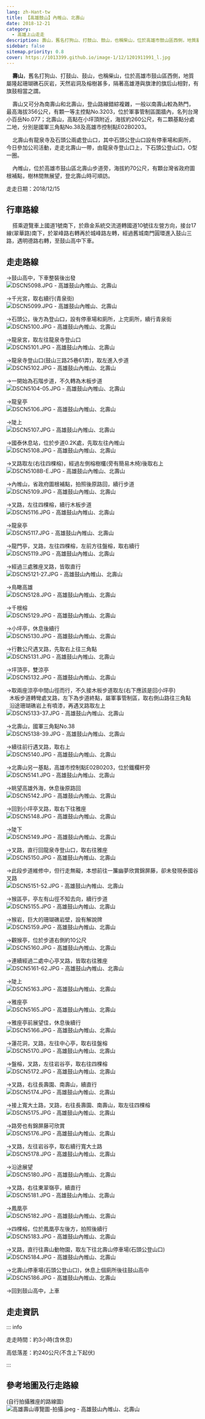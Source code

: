 ```yaml
---
lang: zh-Hant-tw
title: 【高雄鼓山】內帷山、北壽山
date: 2018-12-21
category: 
  - 高雄上山走走
description: 壽山，舊名打狗山、打鼓山、鼓山，也稱柴山，位於高雄市鼓山區西側，地質屬隆起珊瑚礁石灰岩，天然岩洞及榕樹甚多，隔著高雄港與旗津的旗后山相對，有旗鼓相當之謂。
sidebar: false
sitemap.priority: 0.8
cover: https://1013399.github.io/image-1/12/1201911991_l.jpg
---
```


    **壽山**，舊名打狗山、打鼓山、鼓山，也稱柴山，位於高雄市鼓山區西側，地質屬隆起珊瑚礁石灰岩，天然岩洞及榕樹甚多，隔著高雄港與旗津的旗后山相對，有旗鼓相當之謂。  

    壽山又可分為南壽山和北壽山，登山路線錯綜複雜，一般以南壽山較為熱門，最高海拔356公尺，有顆一等主控點No.3203，位於軍事管制區圍牆內，名列台灣小百岳No.077；北壽山，高點在小坪頂附近，海拔約260公尺，有二顆基點分處二地，分別是國軍三角點No.38及高雄市控制點E02B0203。  

    北壽山有龍泉寺及石頭公兩處登山口，其中石頭公登山口設有停車場和廁所，今日參加公司活動，走走北壽山一帶，由龍泉寺登山口上，下石頭公登山口，O型一圈。  

    內帷山，位於高雄市鼓山區北壽山步道旁，海拔約70公尺，有顆台灣省政府圖根補點，樹林間無展望，登北壽山時可順訪。

走走日期：2018/12/15

## 行車路線
    搭乘遊覽車上國道1號南下，於鼎金系統交流道轉國道10號往左營方向，接台17線(翠華路)南下，於翠峰路右轉再於城峰路左轉，經過舊城南門圓環進入鼓山三路，遇明德路右轉，至鼓山高中下車。

## 走走路線
→鼓山高中，下車整裝後出發  
![DSCN5098.JPG - 高雄鼓山內帷山、北壽山](https://1013399.github.io/image-1/12/1201910985_l.jpg)

→千光宮，取右續行(青泉街)  
![DSCN5099.JPG - 高雄鼓山內帷山、北壽山](https://1013399.github.io/image-1/12/1201911495_l.jpg)

→石頭公，後方為登山口，設有停車場和廁所，上完廁所，續行青泉街  
![DSCN5100.JPG - 高雄鼓山內帷山、北壽山](https://1013399.github.io/image-1/12/1201911784_l.jpg)

→龍泉宮，取左往龍泉寺登山口  
![DSCN5101.JPG - 高雄鼓山內帷山、北壽山](https://1013399.github.io/image-1/12/1201911496_l.jpg)

→龍泉寺登山口(鼓山三路25巷61弄)，取左進入步道  
![DSCN5102.JPG - 高雄鼓山內帷山、北壽山](https://1013399.github.io/image-1/12/1201912107_l.jpg)

→一開始為石階步道，不久轉為木板步道  
![DSCN5104-05.JPG - 高雄鼓山內帷山、北壽山](https://1013399.github.io/image-1/12/1201911407_l.jpg)

→龍皇亭  
![DSCN5106.JPG - 高雄鼓山內帷山、北壽山](https://1013399.github.io/image-1/12/1201912193_l.jpg)

→陡上  
![DSCN5107.JPG - 高雄鼓山內帷山、北壽山](https://1013399.github.io/image-1/12/1201911988_l.jpg)

→國泰休息站，位於步道0.2K處，先取左往內帷山  
![DSCN5108.JPG - 高雄鼓山內帷山、北壽山](https://1013399.github.io/image-1/12/1201912108_l.jpg)

→叉路取左(右往四棵榕)，經過左側榕樹欉(旁有簡易木椅)後取右上  
![DSCN5108B-E.JPG - 高雄鼓山內帷山、北壽山](https://1013399.github.io/image-1/12/1201910744_l.jpg)

→內帷山，省政府圖根補點，拍照後原路回，續行步道  
![DSCN5109.JPG - 高雄鼓山內帷山、北壽山](https://1013399.github.io/image-1/12/1201911893_l.jpg)

→叉路，左往四棵榕，續行木板步道  
![DSCN5116.JPG - 高雄鼓山內帷山、北壽山](https://1013399.github.io/image-1/12/1201911785_l.jpg)

→龍泉亭  
![DSCN5117.JPG - 高雄鼓山內帷山、北壽山](https://1013399.github.io/image-1/12/1201910987_l.jpg)

→龍門亭，叉路，左往四棵榕，左前方往盤榕，取右續行  
![DSCN5119.JPG - 高雄鼓山內帷山、北壽山](https://1013399.github.io/image-1/12/1201912111_l.jpg)

→經過三處雅座叉路，皆取直行  
![DSCN5121-27.JPG - 高雄鼓山內帷山、北壽山](https://1013399.github.io/image-1/12/1201912196_l.jpg)

→鳥瞰高雄  
![DSCN5128.JPG - 高雄鼓山內帷山、北壽山](https://1013399.github.io/image-1/12/1201911991_l.jpg)

→千根榕  
![DSCN5129.JPG - 高雄鼓山內帷山、北壽山](https://1013399.github.io/image-1/12/1201911411_l.jpg)

→小坪亭，休息後續行  
![DSCN5130.JPG - 高雄鼓山內帷山、北壽山](https://1013399.github.io/image-1/12/1201911894_l.jpg)

→行數公尺遇叉路，先取右上往三角點  
![DSCN5131.JPG - 高雄鼓山內帷山、北壽山](https://1013399.github.io/image-1/12/1201911786_l.jpg)

→坪頂亭，雙涼亭  
![DSCN5132.JPG - 高雄鼓山內帷山、北壽山](https://1013399.github.io/image-1/12/1201911896_l.jpg)

→取兩座涼亭中間山徑而行，不久接木板步道取左(右下應該是回小坪亭)  
  木板步道轉彎處叉路，左下為步道終點，屬軍事管制區，取右側山路往三角點  
  沿途珊瑚礁岩上有噴漆，再遇叉路取左上  
![DSCN5133-37.JPG - 高雄鼓山內帷山、北壽山](https://1013399.github.io/image-1/12/1201911787_l.jpg)

→北壽山，國軍三角點No.38  
![DSCN5138-39.JPG - 高雄鼓山內帷山、北壽山](https://1013399.github.io/image-1/12/1201911897_l.jpg)

→續往前行遇叉路，取右上  
![DSCN5140.JPG - 高雄鼓山內帷山、北壽山](https://1013399.github.io/image-1/12/1201911414_l.jpg)

→北壽山另一基點，高雄市控制點E02B0203，位於鐵欄杆旁  
![DSCN5141.JPG - 高雄鼓山內帷山、北壽山](https://1013399.github.io/image-1/12/1201911415_l.jpg)

→眺望高雄外海，休息後原路回  
![DSCN5142.JPG - 高雄鼓山內帷山、北壽山](https://1013399.github.io/image-1/12/1201911993_l.jpg)

→回到小坪亭叉路，取右下往雅座  
![DSCN5148.JPG - 高雄鼓山內帷山、北壽山](https://1013399.github.io/image-1/12/1201912112_l.jpg)

→陡下  
![DSCN5149.JPG - 高雄鼓山內帷山、北壽山](https://1013399.github.io/image-1/12/1201910992_l.jpg)

→叉路，直行回龍泉寺登山口，取右往雅座  
![DSCN5150.JPG - 高雄鼓山內帷山、北壽山](https://1013399.github.io/image-1/12/1201911794_l.jpg)

→此段步道維修中，但行走無礙，本想前往一簾幽夢欣賞錦屏藤，卻未發現泰國谷叉路  
![DSCN5151-52.JPG - 高雄鼓山內帷山、北壽山](https://1013399.github.io/image-1/12/1201910993_l.jpg)

→猴區亭，亭左有山徑不知去向，續行步道  
![DSCN5155.JPG - 高雄鼓山內帷山、北壽山](https://1013399.github.io/image-1/12/1201911903_l.jpg)

→猴岩，巨大的珊瑚礁岩壁，設有解說牌  
![DSCN5159.JPG - 高雄鼓山內帷山、北壽山](https://1013399.github.io/image-1/12/1201910746_l.jpg)

→觀猴亭，位於步道右側約10公尺  
![DSCN5160.JPG - 高雄鼓山內帷山、北壽山](https://1013399.github.io/image-1/12/1201911904_l.jpg)

→連續經過二處中心亭叉路，皆取右往雅座  
![DSCN5161-62.JPG - 高雄鼓山內帷山、北壽山](https://1013399.github.io/image-1/12/1201911995_l.jpg)

→陡上  
![DSCN5163.JPG - 高雄鼓山內帷山、北壽山](https://1013399.github.io/image-1/12/1201911219_l.jpg)

→雅座亭  
![DSCN5165.JPG - 高雄鼓山內帷山、北壽山](https://1013399.github.io/image-1/12/1201911906_l.jpg)

→雅座亭前展望佳，休息後續行  
![DSCN5166.JPG - 高雄鼓山內帷山、北壽山](https://1013399.github.io/image-1/12/1201910747_l.jpg)

→蓮花洞，叉路，左往中心亭，取右往盤榕  
![DSCN5170.JPG - 高雄鼓山內帷山、北壽山](https://1013399.github.io/image-1/12/1201912116_l.jpg)

→盤榕，叉路，左往岩谷亭，取右往四棵榕  
![DSCN5172.JPG - 高雄鼓山內帷山、北壽山](https://1013399.github.io/image-1/12/1201910995_l.jpg)

→叉路，右往長壽園、南壽山，續直行  
![DSCN5174.JPG - 高雄鼓山內帷山、北壽山](https://1013399.github.io/image-1/12/1201911503_l.jpg)

→接上寬大土路，叉路，右往長壽園、南壽山，取左往四棵榕  
![DSCN5175.JPG - 高雄鼓山內帷山、北壽山](https://1013399.github.io/image-1/12/1201911416_l.jpg)

→路旁也有錦屏藤可欣賞  
![DSCN5176.JPG - 高雄鼓山內帷山、北壽山](https://1013399.github.io/image-1/12/1201911504_l.jpg)

→叉路，左往岩谷亭，取右續行寬大土路  
![DSCN5178.JPG - 高雄鼓山內帷山、北壽山](https://1013399.github.io/image-1/12/1201910748_l.jpg)

→沿途展望  
![DSCN5180.JPG - 高雄鼓山內帷山、北壽山](https://1013399.github.io/image-1/12/1201911908_l.jpg)

→叉路，右往東翠嶺亭，續直行  
![DSCN5181.JPG - 高雄鼓山內帷山、北壽山](https://1013399.github.io/image-1/12/1201911417_l.jpg)

→鳳凰亭  
![DSCN5182.JPG - 高雄鼓山內帷山、北壽山](https://1013399.github.io/image-1/12/1201911796_l.jpg)

→四棵榕，位於鳳凰亭左後方，拍照後續行  
![DSCN5183.JPG - 高雄鼓山內帷山、北壽山](https://1013399.github.io/image-1/12/1201912120_l.jpg)

→叉路，直行往壽山動物園，取左下往北壽山停車場(石頭公登山口)  
![DSCN5184.JPG - 高雄鼓山內帷山、北壽山](https://1013399.github.io/image-1/12/1201911704_l.jpg)

→北壽山停車場(石頭公登山口)，休息上個廁所後往鼓山高中  
![DSCN5186.JPG - 高雄鼓山內帷山、北壽山](https://1013399.github.io/image-1/12/1201911705_l.jpg)

→回到鼓山高中，上車

## 走走資訊
::: info

走走時間：約3小時(含休息)

高低落差：約240公尺(不含上下起伏)

:::

## 參考地圖及行走路線
(自行拍攝雅座的路線圖)  
![高雄壽山導覽圖-拍攝.jpeg - 高雄鼓山內帷山、北壽山](https://1013399.github.io/image-1/12/1201913966_l.jpg)
